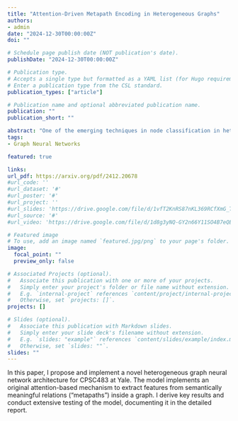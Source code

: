 ```yaml
---
title: "Attention-Driven Metapath Encoding in Heterogeneous Graphs"
authors:
- admin
date: "2024-12-30T00:00:00Z"
doi: ""

# Schedule page publish date (NOT publication's date).
publishDate: "2024-12-30T00:00:00Z"

# Publication type.
# Accepts a single type but formatted as a YAML list (for Hugo requirements).
# Enter a publication type from the CSL standard.
publication_types: ["article"]

# Publication name and optional abbreviated publication name.
publication: ""
publication_short: ""

abstract: "One of the emerging techniques in node classification in heterogeneous graphs is to restrict message aggregation to pre-defined, semantically meaningful structures called metapaths. This work is the first attempt to incorporate attention into the process of encoding entire metapaths without dropping intermediate nodes. In particular, we construct two encoders: the first uses sequential attention to extend the multi-hop message passing algorithm designed in Wang et al. to the metapath setting, and the second incorporates direct attention to extract semantic relations in the metapath. The model then employs the intra-metapath and inter-metapath aggregation mechanisms of Wang et al. We furthermore use the powerful training scheduler specialized for heterogeneous graphs that was developed in Wong et al., ensuring the model slowly learns how to classify the most difficult nodes. The result is a resilient, general-purpose framework for capturing semantic structures in heterogeneous graphs. In particular, we demonstrate that our model is competitive with state-of-the-art models on performing node classification on the IMDB dataset, a popular benchmark introduced in Lv et al."
tags:
- Graph Neural Networks

featured: true

links:
url_pdf: https://arxiv.org/pdf/2412.20678
#url_code: ''
#url_dataset: '#'
#url_poster: '#'
#url_project: ''
#url_slides: 'https://drive.google.com/file/d/1vfT2KnRS87nKL369RCfXmG_TdoF5UKcK/view?usp=sharing'
#url_source: '#'
#url_video: 'https://drive.google.com/file/d/1d8g3yNQ-GY2n66Y11SO4B7eQEKzLqx4W/view?usp=drive_link'

# Featured image
# To use, add an image named `featured.jpg/png` to your page's folder. 
image:
  focal_point: ""
  preview_only: false

# Associated Projects (optional).
#   Associate this publication with one or more of your projects.
#   Simply enter your project's folder or file name without extension.
#   E.g. `internal-project` references `content/project/internal-project/index.md`.
#   Otherwise, set `projects: []`.
projects: []

# Slides (optional).
#   Associate this publication with Markdown slides.
#   Simply enter your slide deck's filename without extension.
#   E.g. `slides: "example"` references `content/slides/example/index.md`.
#   Otherwise, set `slides: ""`.
slides: ""
---
```


In this paper, I propose and implement a novel heterogeneous graph neural network architecture for CPSC483 at Yale. The model implements an original attention-based mechanism to extract features from semantically meaningful relations (“metapaths”) inside a graph. I derive key results and conduct extensive testing of the model, documenting it in the detailed report.